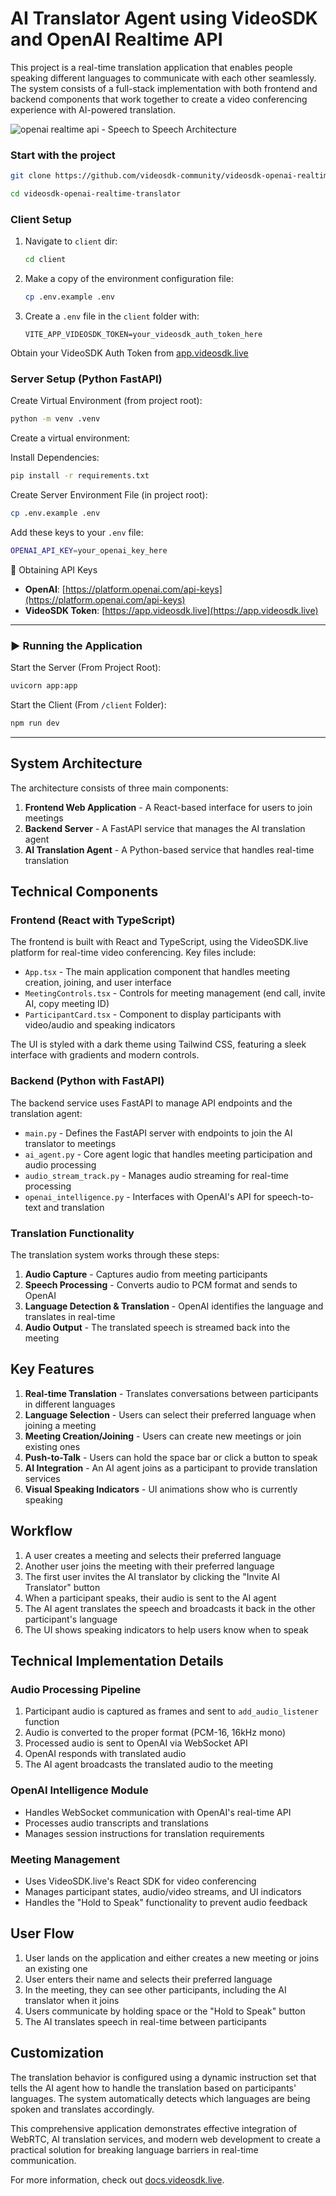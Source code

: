 # AI Translator Agent using VideoSDK and OpenAI Realtime API

This project is a real-time translation application that enables people speaking different languages to communicate with each other seamlessly. The system consists of a full-stack implementation with both frontend and backend components that work together to create a video conferencing experience with AI-powered translation.

![openai realtime api - Speech to Speech Architecture](https://assets.videosdk.live/images/ai%20voice%20agent%20deepgram%20architecture.png)

### Start with the project

```sh
git clone https://github.com/videosdk-community/videosdk-openai-realtime-translator.git
```

```sh
cd videosdk-openai-realtime-translator
```

### Client Setup

1. Navigate to `client` dir:
   ```sh
   cd client
   ```
2. Make a copy of the environment configuration file:

   ```sh
   cp .env.example .env
   ```

3. Create a `.env` file in the `client` folder with:

   ```env
   VITE_APP_VIDEOSDK_TOKEN=your_videosdk_auth_token_here
   ```

Obtain your VideoSDK Auth Token from [app.videosdk.live](https://app.videosdk.live)

### Server Setup (Python FastAPI)

Create Virtual Environment (from project root):

```sh
python -m venv .venv
```

Create a virtual environment:

Install Dependencies:

```sh
pip install -r requirements.txt
```

Create Server Environment File (in project root):

```sh
cp .env.example .env
```

Add these keys to your `.env` file:

```sh
OPENAI_API_KEY=your_openai_key_here
```

🔑 Obtaining API Keys

- **OpenAI**: [https://platform.openai.com/api-keys](https://platform.openai.com/api-keys)
- **VideoSDK Token**: [https://app.videosdk.live](https://app.videosdk.live)

---

### ▶️ Running the Application

Start the Server (From Project Root):

```sh
uvicorn app:app
```

Start the Client (From `/client` Folder):

```sh
npm run dev
```

---

## System Architecture

The architecture consists of three main components:

1. **Frontend Web Application** - A React-based interface for users to join meetings
2. **Backend Server** - A FastAPI service that manages the AI translation agent
3. **AI Translation Agent** - A Python-based service that handles real-time translation

## Technical Components

### Frontend (React with TypeScript)

The frontend is built with React and TypeScript, using the VideoSDK.live platform for real-time video conferencing. Key files include:

- `App.tsx` - The main application component that handles meeting creation, joining, and user interface
- `MeetingControls.tsx` - Controls for meeting management (end call, invite AI, copy meeting ID)
- `ParticipantCard.tsx` - Component to display participants with video/audio and speaking indicators

The UI is styled with a dark theme using Tailwind CSS, featuring a sleek interface with gradients and modern controls.

### Backend (Python with FastAPI)

The backend service uses FastAPI to manage API endpoints and the translation agent:

- `main.py` - Defines the FastAPI server with endpoints to join the AI translator to meetings
- `ai_agent.py` - Core agent logic that handles meeting participation and audio processing
- `audio_stream_track.py` - Manages audio streaming for real-time processing
- `openai_intelligence.py` - Interfaces with OpenAI's API for speech-to-text and translation

### Translation Functionality

The translation system works through these steps:

1. **Audio Capture** - Captures audio from meeting participants
2. **Speech Processing** - Converts audio to PCM format and sends to OpenAI
3. **Language Detection & Translation** - OpenAI identifies the language and translates in real-time
4. **Audio Output** - The translated speech is streamed back into the meeting

## Key Features

1. **Real-time Translation** - Translates conversations between participants in different languages
2. **Language Selection** - Users can select their preferred language when joining a meeting
3. **Meeting Creation/Joining** - Users can create new meetings or join existing ones
4. **Push-to-Talk** - Users can hold the space bar or click a button to speak
5. **AI Integration** - An AI agent joins as a participant to provide translation services
6. **Visual Speaking Indicators** - UI animations show who is currently speaking

## Workflow

1. A user creates a meeting and selects their preferred language
2. Another user joins the meeting with their preferred language
3. The first user invites the AI translator by clicking the "Invite AI Translator" button
4. When a participant speaks, their audio is sent to the AI agent
5. The AI agent translates the speech and broadcasts it back in the other participant's language
6. The UI shows speaking indicators to help users know when to speak

## Technical Implementation Details

### Audio Processing Pipeline

1. Participant audio is captured as frames and sent to `add_audio_listener` function
2. Audio is converted to the proper format (PCM-16, 16kHz mono)
3. Processed audio is sent to OpenAI via WebSocket API
4. OpenAI responds with translated audio
5. The AI agent broadcasts the translated audio to the meeting

### OpenAI Intelligence Module

- Handles WebSocket communication with OpenAI's real-time API
- Processes audio transcripts and translations
- Manages session instructions for translation requirements

### Meeting Management

- Uses VideoSDK.live's React SDK for video conferencing
- Manages participant states, audio/video streams, and UI indicators
- Handles the "Hold to Speak" functionality to prevent audio feedback

## User Flow

1. User lands on the application and either creates a new meeting or joins an existing one
2. User enters their name and selects their preferred language
3. In the meeting, they can see other participants, including the AI translator when it joins
4. Users communicate by holding space or the "Hold to Speak" button
5. The AI translates speech in real-time between participants

## Customization

The translation behavior is configured using a dynamic instruction set that tells the AI agent how to handle the translation based on participants' languages. The system automatically detects which languages are being spoken and translates accordingly.

This comprehensive application demonstrates effective integration of WebRTC, AI translation services, and modern web development to create a practical solution for breaking language barriers in real-time communication.

For more information, check out [docs.videosdk.live](https://docs.videosdk.live).

